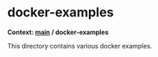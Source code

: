 # docker-examples

**Context: [main](../README.md) / docker-examples**

This directory contains various docker examples.